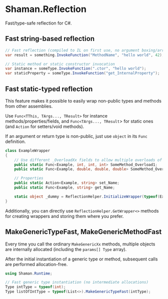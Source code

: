 # Shaman.Reflection
Fast/type-safe reflection for C#.

## Fast string-based reflection
```csharp
// Fast reflection (compiled to IL on first use, no argument boxing/array)
var result = something.InvokeFunction("MethodName", "hello world", 42);

// Static method or static constructor invocation
var instance = someType.InvokeFunction(".ctor", "hello world");
var staticProperty = someType.InvokeFunction("get_InternalProperty");
```

## Fast static-typed reflection
This feature makes it possible to easily wrap non-public types and methods from other assemblies.

Use `Func<TThis, TArgs..., TResult>` for instance methods/properties/fields, and `Func<TArgs..., TResult`> for static ones (and `Action` for setters/void methods).

If an argument or return type is non-public, just use `object` in its `Func` definition.

```csharp
class ExampleWrapper
{
    // Use different _OverloadXx fields to allow multiple overloads of the same method 
    public static Func<Example, int, int, int> SomeMethod_Overload1;
    public static Func<Example, double, double, double> SomeMethod_Overload2;

    // Properties
    public static Action<Example, string> set_Name;
    public static Func<Example, string> get_Name;

    static object _dummy = ReflectionHelper.InitializeWrapper(typeof(ExampleWrapper), typeof(Example));
}
```

Additionally, you can directly use `ReflectionHelper.GetWrapper<>` methods for creating wrappers and storing them where you prefer.

## MakeGenericTypeFast, MakeGenericMethodFast
Every time you call the ordinary `MakeGenericXx` methods, multiple objects are internally allocated (including the `params[] Type` array).

After the initial instantiation of a generic type or method, subsequent calls are performed allocation-free.

```csharp
using Shaman.Runtime;

// Fast generic type instantiation (no intermediate allocations)
Type intType = typeof(int);
Type listOfIntType = typeof(List<>).MakeGenericTypeFast(intType);
 ```

